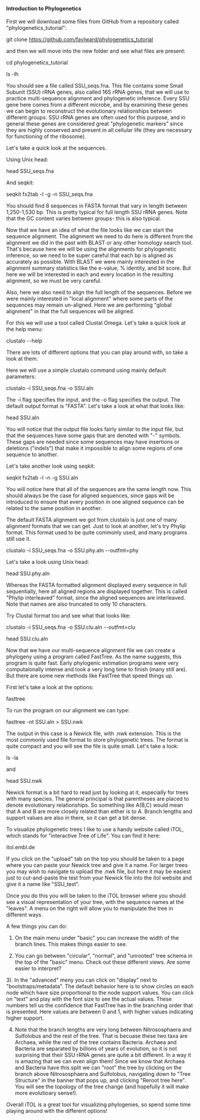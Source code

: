 #### Introduction to Phylogenetics #####


First we will download some files from GitHub from a repository called "phylogenetics_tutorial":

git clone https://github.com/faylward/phylogenetics_tutorial

and then we will move into the new folder and see what files are present:

cd phylogenetics_tutorial

ls -lh

You should see a file called SSU_seqs.fna. This file contains some Small Subunit (SSU) rRNA genes, also called 16S rRNA genes, that we will use to practice multi-sequence alignment and phylogenetic inference. Every SSU gene here comes from a different microbe, and by examining these genes we can begin to reconstruct the evolutionary relationships between different groups. SSU rRNA genes are often used for this purpose, and in general these genes are considered great "phylogenetic markers" since they are highly conserved and present in all cellular life (they are necessary for functioning of the ribosome). 

Let's take a quick look at the sequences. 

Using Unix head:

head SSU_seqs.fna

And seqkit:

seqkit fx2tab -l -g -n SSU_seqs.fna

You should find 8 sequences in FASTA format that vary in length between 1,250-1,530 bp. This is pretty typical for full length SSU rRNA genes. Note that the GC content varies between groups- this is also typical. 

Now that we have an idea of what the file looks like we can start the sequence alignment. The alignment we need to do here is different from the alignment we did in the past with BLAST or any other homology search tool. That's because here we will be using the alignments for phylogenetic inference, so we need to be super careful that each bp is aligned as accurately as possible. With BLAST we were mainly interested in the alignment summary statistics like the e-value, % identity, and bit score. But here we will be interested in each and every location in the resulting alignment, so we must be very careful. 

Also, here we also need to align the full length of the sequences. Before we were mainly interested in "local alignment" where some parts of the sequences may remain un-aligned. Here we are performing "global alignment" in that the full sequences will be aligned. 

For this we will use a tool called Clustal Omega. Let's take a quick look at the help menu:

clustalo --help

There are lots of different options that you can play around with, so take a look at them. 



Here we will use a simple clustalo command using mainly default parameters:

clustalo -i SSU_seqs.fna -o SSU.aln

The -i flag specifies the input, and the -o flag specifies the output. The default output format is "FASTA". Let's take a look at what that looks like:

head SSU.aln

You will notice that the output file looks fairly similar to the input file, but that the sequences have some gaps that are denoted with "-" symbols. These gaps are needed since some sequences may have insertions or deletions ("indels") that make it impossible to align some regions of one sequence to another. 

Let's take another look using seqkit:

seqkit fx2tab -l -n -g  SSU.aln

You will notice here that all of the sequences are the same length now. This should always be the case for aligned sequences, since gaps will be introduced to ensure that every position in one aligned sequence can be related to the same position in another. 

The default FASTA alignment we got from clustalo is just one of many alignment formats that we can get. Just to look at another, let's try Phylip format. This format used to be quite commonly used, and many programs still use it. 

clustalo -i SSU_seqs.fna -o SSU.phy.aln --outfmt=phy

Let's take a look using Unix head:

head SSU.phy.aln

Whereas the FASTA formatted alignment displayed every sequence in full sequentially, here all aligned regions are displayed together. This is called "Phylip interleaved" format, since the aligned sequences are interleaved. Note that names are also truncated to only 10 characters.  

Try Clustal format too and see what that looks like:

clustalo -i SSU_seqs.fna -o SSU.clu.aln --outfmt=clu

head SSU.clu.aln


Now that we have our multi-sequence alignment file we can create a phylogeny using a program called FastTree. 
As the name suggests, this program is quite fast. Early phylogenic estimation programs were very computaionally intense and took a very long time to finish (many still are). But there are some new methods like FastTree that speed things up. 

First let's take a look at the options:

fasttree



To run the program on our alignment we can type:

fasttree -nt SSU.aln > SSU.nwk

The output in this case is a Newick file, with .nwk extension. This is the most commonly used file format to store phylogenetic trees. The format is quite compact and you will see the file is quite small. Let's take a look:

ls -la

and 

head SSU.nwk


Newick format is a bit hard to read just by looking at it, especially for trees with many species. The general principal is that parentheses are placed to denote evolutionary relationships. So something like  A(B,C) would mean that A and B are more closely related than either is to A. Branch lengths and support values are also in there, so it can get a bit dense.


To visualize phylogenetic trees I like to use a handy website called iTOL, which stands for "interactive Tree of Life". You can find it here:

itol.embl.de

If you click on the "upload" tab on the top you should be taken to a page where you can paste your Newick tree and give it a name. For larger trees you may wish to navigate to upload the .nwk file, but here it may be easiest just to cut-and-paste the test from your Newick file into the itol website and give it a name like "SSU_test". 

Once you do this you will be taken to the iTOL browser where you should see a visual representation of your tree, with the sequence names at the "leaves". A menu on the right will allow you to manipulate the tree in different ways. 

A few things you can do:

1) On the main menu under "basic" you can increase the width of the branch lines. This makes things easier to see. 

2) You can go between "circular", "normal", and "unrooted" tree schema in the top of the "basic" menu. Check out these different views. Are some easier to interpret?

3). In the "advanced" meny you can click on "display" next to "bootstraps/metadata". The default behavior here is to show circles on each node which have size proportional to the node support values. You can click on "text" and play with the font size to see the actual values. These numbers tell us the confidence that FastTree has in the branching order that is presented. Here values are between 0 and 1, with higher values indicating higher support. 

4) Note that the branch lengths are very long between Nitrososphaera and Sulfolobus and the rest of the tree. That is becuase these two taxa are Archaea, while the rest of the tree contains Bacteria. Archaea and Bacteria are separated by billions of years of evolution, so it is not surprising that their SSU rRNA genes are quite a bit different. In a way it is amazing that we can even align them!
Since we know that Archaea and Bacteria have this split we can "root" the tree by clicking on the branch above Nitrososphaera and Sulfolobus, navigating down to "Tree Structure" in the banner that pops up, and clicking "Reroot tree here". You will see the topology of the tree change (and hopefully it will make more evolutioary sense!). 

Overall iTOL is a great tool for visualizing phylogenies, so spend some time playing around with the different options!

